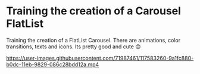# Training the creation of a Carousel FlatList
 Training the creation of a FlatList Carousel. There are animations, color transitions, texts and icons. Its pretty good and cute 😊
 
https://user-images.githubusercontent.com/71987461/117583260-9a1fc880-b0dc-11eb-9829-086c28bdd12a.mp4

